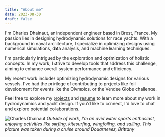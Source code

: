 ```yaml
---
title: "About me"
date: 2023-08-30
draft: false
---
```

I'm Charles Dhainaut, an independent engineer based in Brest, France. My passion lies in designing hydrodynamic solutions for race yachts. With a background in naval architecture, I specialize in optimizing designs using numerical simulations, data analysis, and machine learning techniques.

I'm particularly intrigued by the exploration and optimization of holistic concepts. In my work, I strive to develop tools that address this challenge, aiming to enhance overall system performance and efficiency.

My recent work includes optimizing hydrodynamic designs for various vessels. I've had the privilege of contributing to projects like foil development for events like the Olympics, or the Vendee Globe challenge.

Feel free to explore my [projects](/projects) and [resume](/cv.pdf) to learn more about my work in hydrodynamics and yacht design. If you'd like to connect, I'd love to chat and explore potential collaborations.

![Charles Dhainaut](/img/about/profile.JPG) 
*Outside of work, I'm an avid water sports enthusiast, enjoying activities like surfing, kitesurfing, wingfoiling, and sailing. This picture was taken during a cruise around Douarnenez, Brittany*